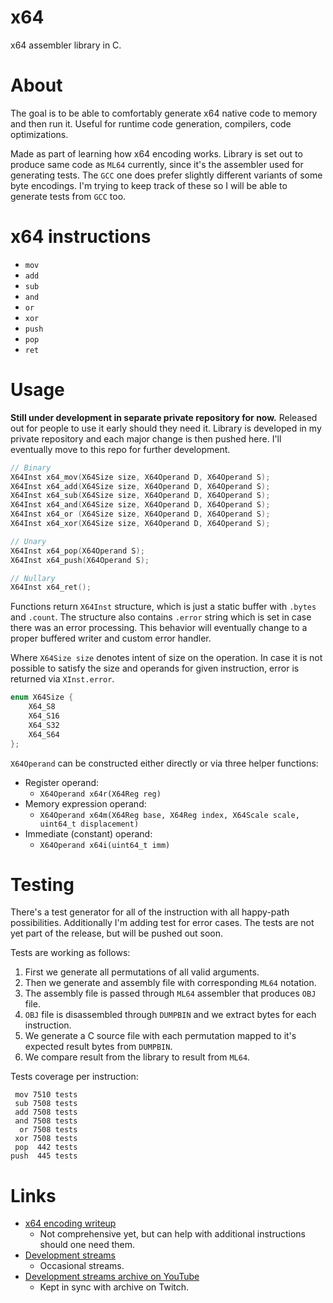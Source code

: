 # x64

x64 assembler library in C.

# About

The goal is to be able to comfortably generate x64 native code to memory and then run it. Useful for runtime code generation, compilers, code optimizations.

Made as part of learning how x64 encoding works. Library is set out to produce same code as `ML64` currently, since it's the assembler used for generating tests. The `GCC` one does prefer slightly different variants of some byte encodings. I'm trying to keep track of these so I will be able to generate tests from `GCC` too.

# x64 instructions

- `mov`
- `add`
- `sub`
- `and`
- `or`
- `xor`
- `push`
- `pop`
- `ret`

# Usage

**Still under development in separate private repository for now.** Released out for people to use it early should they need it. Library is developed in my private repository and each major change is then pushed here. I'll eventually move to this repo for further development.

```c
// Binary
X64Inst x64_mov(X64Size size, X64Operand D, X64Operand S);
X64Inst x64_add(X64Size size, X64Operand D, X64Operand S);
X64Inst x64_sub(X64Size size, X64Operand D, X64Operand S);
X64Inst x64_and(X64Size size, X64Operand D, X64Operand S);
X64Inst x64_or (X64Size size, X64Operand D, X64Operand S);
X64Inst x64_xor(X64Size size, X64Operand D, X64Operand S);

// Unary
X64Inst x64_pop(X64Operand S);
X64Inst x64_push(X64Operand S);

// Nullary
X64Inst x64_ret();
```

Functions return `X64Inst` structure, which is just a static buffer with `.bytes` and `.count`. The structure also contains `.error` string which is set in case there was an error processing. This behavior will eventually change to a proper buffered writer and custom error handler.

Where `X64Size size` denotes intent of size on the operation. In case it is not possible to satisfy the size and operands for given instruction, error is returned via `XInst.error`.

```c
enum X64Size {
    X64_S8
    X64_S16
    X64_S32
    X64_S64
};
```

`X64Operand` can be constructed either directly or via three helper functions:

- Register operand:
  - `X64Operand x64r(X64Reg reg)`
- Memory expression operand:
  - `X64Operand x64m(X64Reg base, X64Reg index, X64Scale scale, uint64_t displacement)`
- Immediate (constant) operand:
  - `X64Operand x64i(uint64_t imm)`

# Testing

There's a test generator for all of the instruction with all happy-path possibilities. Additionally I'm adding test for error cases. The tests are not yet part of the release, but will be pushed out soon.

Tests are working as follows:

1. First we generate all permutations of all valid arguments.
2. Then we generate and assembly file with corresponding `ML64` notation.
3. The assembly file is passed through `ML64` assembler that produces `OBJ` file.
4. `OBJ` file is disassembled through `DUMPBIN` and we extract bytes for each instruction.
5. We generate a C source file with each permutation mapped to it's expected result bytes from `DUMPBIN`.
6. We compare result from the library to result from `ML64`.

Tests coverage per instruction:

```
 mov 7510 tests
 sub 7508 tests
 add 7508 tests
 and 7508 tests
  or 7508 tests
 xor 7508 tests
 pop  442 tests
push  445 tests
```

# Links

- [x64 encoding writeup](https://github.com/martincohen/Wiki/wiki/x64)
  - Not comprehensive yet, but can help with additional instructions should one need them.
- [Development streams](https://twitch.tv/martincohen)
  - Occasional streams.
- [Development streams archive on YouTube](https://www.youtube.com/playlist?list=PLPdqby1EYYdUJw27y0LpIffko8EhP6ICs)
  - Kept in sync with archive on Twitch.
